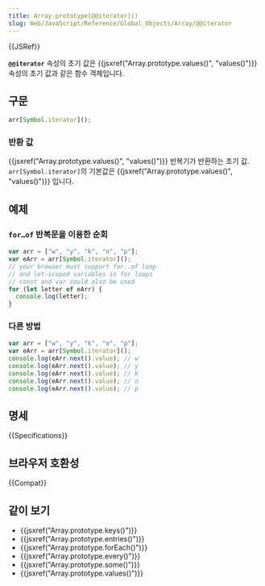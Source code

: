 ```yaml
---
title: Array.prototype[@@iterator]()
slug: Web/JavaScript/Reference/Global_Objects/Array/@@iterator
---
```


{{JSRef}}

**`@@iterator`** 속성의 초기 값은 {{jsxref("Array.prototype.values()", "values()")}} 속성의 초기 값과 같은 함수 객체입니다.

## 구문

```js
arr[Symbol.iterator]();
```

### 반환 값

{{jsxref("Array.prototype.values()", "values()")}} 반복기가 반환하는 초기 값. `arr[Symbol.iterator]`의 기본값은 {{jsxref("Array.prototype.values()", "values()")}} 입니다.

## 예제

### `for…of` 반복문을 이용한 순회

```js
var arr = ["w", "y", "k", "o", "p"];
var eArr = arr[Symbol.iterator]();
// your browser must support for..of loop
// and let-scoped variables in for loops
// const and var could also be used
for (let letter of eArr) {
  console.log(letter);
}
```

### 다른 방법

```js
var arr = ["w", "y", "k", "o", "p"];
var eArr = arr[Symbol.iterator]();
console.log(eArr.next().value); // w
console.log(eArr.next().value); // y
console.log(eArr.next().value); // k
console.log(eArr.next().value); // o
console.log(eArr.next().value); // p
```

## 명세

{{Specifications}}

## 브라우저 호환성

{{Compat}}

## 같이 보기

- {{jsxref("Array.prototype.keys()")}}
- {{jsxref("Array.prototype.entries()")}}
- {{jsxref("Array.prototype.forEach()")}}
- {{jsxref("Array.prototype.every()")}}
- {{jsxref("Array.prototype.some()")}}
- {{jsxref("Array.prototype.values()")}}
